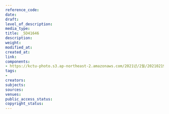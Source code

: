 ```yaml
---
reference_code: 
date: 
draft: 
level_of_description: 
media_type: 
title: _5D41646
description: 
weight: 
modified_at: 
created_at: 
link: 
components:
- https://kctu-photo.s3.ap-northeast-2.amazonaws.com/2021년/2월/20210219_백기완+선생+발인.영결식.하관/송승현/_5D41646.jpg
tags:
- 
creators: 
subjects: 
sources: 
venues: 
public_access_status: 
copyright_status: 
---
```

